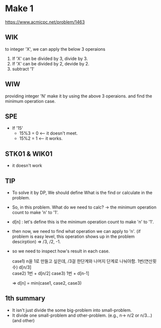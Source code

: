 # Make 1
<https://www.acmicpc.net/problem/1463>

## WIK
to integer 'X', we can apply the below 3 operaions
1. If 'X' can be divided by 3, divide by 3.
2. If 'X' can be divided by 2, devide by 2.
3. subtract '1'

## WIW
providing integer 'N'
make it by using the above 3 operaions.
and find the minimum operation case.

## SPE
- If '15'
  - 15%3 = 0   <-- it doesn't meet.
  - 15%2 = 1   <-- it works.


## STK01 & WIK01
- it doesn't work
   

## TIP
- To solve it by DP,
  We should define What is the find or calculate in the problem.

- So, in this problem.
  What do we need to calc?
  -> the minimum operation count to make 'n' to '1'.


- d[n] : let's define this is the minimum operation count to make 'n' to '1'.

- then now, we need to find what operation we can apply to 'n'. 
  (if problem is easy level, this operation shows up in the problem descirption)
  => /3, /2, -1.
 
- so we need to inspect how's result in each case.

   case1) n을 1로 만들고 싶은데, /3걸 한단계와 나머지 단계로 나눠야함.
            1번(연산횟수)      d[n/3]          
   case2)   1번 + d[n/2]
   case3)   1번 + d[n-1]

  => d[n] = min(case1, case2, case3)



## 1th summary
- It isn't just divide the some big-problem into  small-problem.
- It divide one small-problem and other-problem.
  (e.g., n-> n/2 or n/3...) (and other)



